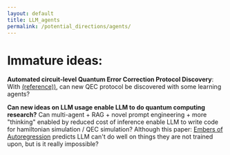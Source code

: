 ```yaml
---
layout: default
title: LLM_agents
permalink: /potential_directions/agents/
---
```


# Immature ideas:

**Automated circuit-level Quantum Error Correction Protocol Discovery**: With [(reference))](https://quantum-journal.org/papers/q-2023-11-07-1172/), can new QEC protocol be discovered with some learning agents?

**Can new ideas on LLM usage enable LLM to do quantum computing research?** Can multi-agent + RAG + novel prompt engineering + more "thinking" enabled by reduced cost of inference enable LLM to write code for hamiltonian simulation / QEC simulation? Although this paper: [Embers of Autoregression](https://arxiv.org/abs/2309.13638) predicts LLM can't do well on things they are not trained upon, but is it really impossible?
